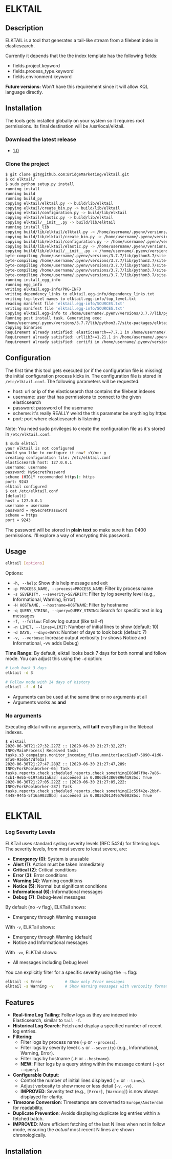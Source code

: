 # ELKTAIL

## Description

ELKTAIL is a tool that generates a tail-like stream from a filebeat index
in elasticsearch.

Currently it depends that the the index template has the following fields:

* fields.project.keyword
* fields.process_type.keyword
* fields.environment.keyword

**Future versions:** Won't have this requirement since it will allow KQL 
language directly.

## Installation

The tools gets installed globally on your system so it requires root
permissions. Its final destination will be /usr/local/elktail.

### Download the latest release

* [1.0](https://github.com/BridgeMarketing/elktail/releases/tag/v1.0)

### Clone the project

```bash
$ git clone git@github.com:BridgeMarketing/elktail.git
$ cd elktail/
$ sudo python setup.py install
running install
running build
running build_py
copying elktail/elktail.py -> build/lib/elktail
copying elktail/create_bin.py -> build/lib/elktail
copying elktail/configuration.py -> build/lib/elktail
copying elktail/elastic.py -> build/lib/elktail
copying elktail/__init__.py -> build/lib/elktail
running install_lib
copying build/lib/elktail/elktail.py -> /home/username/.pyenv/versions/3.7.7/lib/python3.7/site-packages/elktail
copying build/lib/elktail/create_bin.py -> /home/username/.pyenv/versions/3.7.7/lib/python3.7/site-packages/elktail
copying build/lib/elktail/configuration.py -> /home/username/.pyenv/versions/3.7.7/lib/python3.7/site-packages/elktail
copying build/lib/elktail/elastic.py -> /home/username/.pyenv/versions/3.7.7/lib/python3.7/site-packages/elktail
copying build/lib/elktail/__init__.py -> /home/username/.pyenv/versions/3.7.7/lib/python3.7/site-packages/elktail
byte-compiling /home/username/.pyenv/versions/3.7.7/lib/python3.7/site-packages/elktail/elktail.py to elktail.cpython-37.pyc
byte-compiling /home/username/.pyenv/versions/3.7.7/lib/python3.7/site-packages/elktail/create_bin.py to create_bin.cpython-37.pyc
byte-compiling /home/username/.pyenv/versions/3.7.7/lib/python3.7/site-packages/elktail/configuration.py to configuration.cpython-37.pyc
byte-compiling /home/username/.pyenv/versions/3.7.7/lib/python3.7/site-packages/elktail/elastic.py to elastic.cpython-37.pyc
byte-compiling /home/username/.pyenv/versions/3.7.7/lib/python3.7/site-packages/elktail/__init__.py to __init__.cpython-37.pyc
running install_egg_info
running egg_info
writing elktail.egg-info/PKG-INFO
writing dependency_links to elktail.egg-info/dependency_links.txt
writing top-level names to elktail.egg-info/top_level.txt
reading manifest file 'elktail.egg-info/SOURCES.txt'
writing manifest file 'elktail.egg-info/SOURCES.txt'
Copying elktail.egg-info to /home/username/.pyenv/versions/3.7.7/lib/python3.7/site-packages/elktail-0.3-py3.7.egg-info
Running post install task. Generating exec
/home/username/.pyenv/versions/3.7.7/lib/python3.7/site-packages/elktail
Copying binaries
Requirement already satisfied: elasticsearch==7.7.1 in /home/username/.pyenv/versions/3.7.7/lib/python3.7/site-packages (from -r etc/requirements.txt (line 1)) (7.7.1)
Requirement already satisfied: urllib3>=1.21.1 in /home/username/.pyenv/versions/3.7.7/lib/python3.7/site-packages (from elasticsearch==7.7.1->-r etc/requirements.txt (line 1)) (1.25.9)
Requirement already satisfied: certifi in /home/username/.pyenv/versions/3.7.7/lib/python3.7/site-packages (from elasticsearch==7.7.1->-r etc/requirements.txt (line 1)) (2020.4.5.1)
```

## Configuration

The first time this tool gets executed (or if the configuration file is
missing) the initial configuration process kicks in. The configuration file
is stored in `/etc/elktail.conf`. The following parameters will be requested:

* host: url or ip of the elasticsearch that contains the filebeat indexes
* username: user that has permissions to connect to the given elasticsearch
* password: password of the username
* scheme: it's really REALLY weird the this parameter be anything by https
* port: port where elasticsearch is listening

Note: You need sudo privileges to create the configuration file as it's stored in `/etc/elktail.conf`.

```bash
$ sudo elktail
your elktail is not configured
would you like to configure it now? <Y/n>: y
creating configuration file: /etc/elktail.conf
elasticsearch host: 127.0.0.1
username: username
password: MySecretPassword
scheme (HIGLY recommended https): https
port: 9243
elktail configured
$ cat /etc/elktail.conf
[default]
host = 127.0.0.1
username = username
password = MySecretPassword
scheme = https
port = 9243
```

The password will be stored in **plain text** so make sure it has 0400
permissions. I'll explore a way of encrypting this password.

## Usage

```bash
elktail [options]
```

Options:
  * `-h, --help`: Show this help message and exit
  * `-p PROCESS_NAME, --process=PROCESS_NAME`: Filter by process name
  * `-s SEVERITY, --severity=SEVERITY`: Filter by log severity level (e.g., Informational, Warning, Error)
  * `-H HOSTNAME, --hostname=HOSTNAME`: Filter by hostname
  * `-q QUERY_STRING, --query=QUERY_STRING`: Search for specific text in log messages
  * `-f, --follow`: Follow log output (like tail -f)
  * `-n LIMIT, --lines=LIMIT`: Number of initial lines to show (default: 10)
  * `-d DAYS, --days=DAYS`: Number of days to look back (default: 7)
  * `-v, --verbose`: Increase output verbosity (-v shows Notice and Informational, -vv adds Debug)

**Time Range:**
By default, elktail looks back 7 days for both normal and follow mode. You can adjust this using the `-d` option:

```bash
# Look back 3 days
elktail -d 3

# Follow mode with 14 days of history
elktail -f -d 14
```

* Arguments can be used at the same time or no arguments at all
* Arguments works as **and**

### No arguments

Executing elktail with no arguments, will **tailf** everything in the filebeat
indexes.

```
$ elktail
2020-06-30T21:27:32.227Z :: [2020-06-30 21:27:32,227: INFO/MainProcess] Received task: tasks.s3_campaigns.monitor_incoming_files.monitor[acc61ad7-5890-41d6-8fa0-93e5547df61a]
2020-06-30T21:27:47.289Z :: [2020-06-30 21:27:47,289: INFO/ForkPoolWorker-66] Task tasks.reports.check_scheduled_reports.check_something[668d7f0e-7a86-4cb1-9e55-6197a8a1a6a3] succeeded in 0.006264386989641935s: True
2020-06-30T21:27:05.222Z :: [2020-06-30 21:27:05,222: INFO/ForkPoolWorker-287] Task tasks.reports.check_scheduled_reports.check_something[2c55f42e-2bbf-4448-9445-5f16a90338bd] succeeded in 0.003620134957600385s: True
```

# ELKTAIL

### Log Severity Levels

ELKTail uses standard syslog severity levels (RFC 5424) for filtering logs. The severity levels, from most severe to least severe, are:

* **Emergency (0)**: System is unusable
* **Alert (1)**: Action must be taken immediately
* **Critical (2)**: Critical conditions
* **Error (3)**: Error conditions
* **Warning (4)**: Warning conditions
* **Notice (5)**: Normal but significant conditions
* **Informational (6)**: Informational messages
* **Debug (7)**: Debug-level messages

By default (no -v flag), ELKTail shows:
* Emergency through Warning messages

With `-v`, ELKTail shows:
* Emergency through Warning (default)
* Notice and Informational messages

With `-vv`, ELKTail shows:
* All messages including Debug level

You can explicitly filter for a specific severity using the `-s` flag:
```bash
elktail -s Error          # Show only Error messages
elktail -s Warning -v     # Show Warning messages with verbosity formatting
```

## Features

*   **Real-time Log Tailing**: Follow logs as they are indexed into Elasticsearch, similar to `tail -f`.
*   **Historical Log Search**: Fetch and display a specified number of recent log entries.
*   **Filtering**:
    *   Filter logs by process name (`-p` or `--process`).
    *   Filter logs by severity level (`-s` or `--severity`) (e.g., Informational, Warning, Error).
    *   Filter logs by hostname (`-H` or `--hostname`).
    *   **NEW**: Filter logs by a query string within the message content (`-q` or `--query`).
*   **Configurable Output**:
    *   Control the number of initial lines displayed (`-n` or `--lines`).
    *   Adjust verbosity to show more or less detail (`-v`, `-vv`).
    *   **IMPROVED**: Severity text (e.g., `[Error]`, `[Warning]`) is now always displayed for clarity.
*   **Timezone Conversion**: Timestamps are converted to `Europe/Amsterdam` for readability.
*   **Duplicate Prevention**: Avoids displaying duplicate log entries within a fetched batch.
*   **IMPROVED**: More efficient fetching of the last N lines when not in follow mode, ensuring the *actual* most recent N lines are shown chronologically.

## Installation


